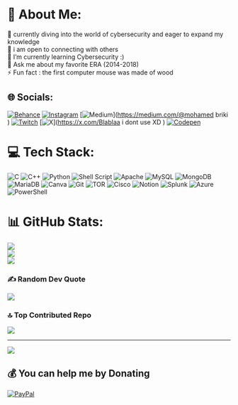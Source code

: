 # 💫 About Me:
🔭 currently diving into the world of cybersecurity and eager to expand my knowledge<br>👯 i am open to connecting with others<br>🌱 I’m currently learning Cybersecurity :)<br>💬 Ask me about my favorite ERA (2014-2018) <br>⚡ Fun fact : the first computer mouse was made of wood  


## 🌐 Socials:
[![Behance](https://img.shields.io/badge/Behance-1769ff?logo=behance&logoColor=white)](https://behance.net/MDBRK) [![Instagram](https://img.shields.io/badge/Instagram-%23E4405F.svg?logo=Instagram&logoColor=white)](https://instagram.com/MD_BRK) [![Medium](https://img.shields.io/badge/Medium-12100E?logo=medium&logoColor=white)](https://medium.com/@mohamed briki ) [![Twitch](https://img.shields.io/badge/Twitch-%239146FF.svg?logo=Twitch&logoColor=white)](https://twitch.tv/medbrk20) [![X](https://img.shields.io/badge/X-black.svg?logo=X&logoColor=white)](https://x.com/Blablaa i dont use  XD ) [![Codepen](https://img.shields.io/badge/Codepen-000000?style=for-the-badge&logo=codepen&logoColor=white)](https://codepen.io/MDBRK) 

# 💻 Tech Stack:
![C](https://img.shields.io/badge/c-%2300599C.svg?style=for-the-badge&logo=c&logoColor=white) ![C++](https://img.shields.io/badge/c++-%2300599C.svg?style=for-the-badge&logo=c%2B%2B&logoColor=white) ![Python](https://img.shields.io/badge/python-3670A0?style=for-the-badge&logo=python&logoColor=ffdd54) ![Shell Script](https://img.shields.io/badge/shell_script-%23121011.svg?style=for-the-badge&logo=gnu-bash&logoColor=white) ![Apache](https://img.shields.io/badge/apache-%23D42029.svg?style=for-the-badge&logo=apache&logoColor=white) ![MySQL](https://img.shields.io/badge/mysql-4479A1.svg?style=for-the-badge&logo=mysql&logoColor=white) ![MongoDB](https://img.shields.io/badge/MongoDB-%234ea94b.svg?style=for-the-badge&logo=mongodb&logoColor=white) ![MariaDB](https://img.shields.io/badge/MariaDB-003545?style=for-the-badge&logo=mariadb&logoColor=white) ![Canva](https://img.shields.io/badge/Canva-%2300C4CC.svg?style=for-the-badge&logo=Canva&logoColor=white) ![Git](https://img.shields.io/badge/git-%23F05033.svg?style=for-the-badge&logo=git&logoColor=white) ![TOR](https://img.shields.io/badge/tor-%237E4798.svg?style=for-the-badge&logo=tor-project&logoColor=white) ![Cisco](https://img.shields.io/badge/cisco-%23049fd9.svg?style=for-the-badge&logo=cisco&logoColor=black) ![Notion](https://img.shields.io/badge/Notion-%23000000.svg?style=for-the-badge&logo=notion&logoColor=white) ![Splunk](https://img.shields.io/badge/splunk-%23000000.svg?style=for-the-badge&logo=splunk&logoColor=white) ![Azure](https://img.shields.io/badge/azure-%230072C6.svg?style=for-the-badge&logo=microsoftazure&logoColor=white) ![PowerShell](https://img.shields.io/badge/PowerShell-%235391FE.svg?style=for-the-badge&logo=powershell&logoColor=white)
# 📊 GitHub Stats:
![](https://github-readme-stats.vercel.app/api?username=MDBRK&theme=dark&hide_border=false&include_all_commits=true&count_private=false)<br/>
![](https://github-readme-streak-stats.herokuapp.com/?user=MDBRK&theme=dark&hide_border=false)<br/>
![](https://github-readme-stats.vercel.app/api/top-langs/?username=MDBRK&theme=dark&hide_border=false&include_all_commits=true&count_private=false&layout=compact)

### ✍️ Random Dev Quote
![](https://quotes-github-readme.vercel.app/api?type=horizontal&theme=dark)

### 🔝 Top Contributed Repo
![](https://github-contributor-stats.vercel.app/api?username=MDBRK&limit=5&theme=dark&combine_all_yearly_contributions=true)

---
[![](https://visitcount.itsvg.in/api?id=MDBRK&icon=0&color=0)](https://visitcount.itsvg.in)

  ## 💰 You can help me by Donating
  [![PayPal](https://img.shields.io/badge/PayPal-00457C?style=for-the-badge&logo=paypal&logoColor=white)](https://paypal.me/https://www.paypal.me/MedBrK15?loacle.x=it_IT) 

  
<!-- Proudly created with GPRM ( https://gprm.itsvg.in ) -->
